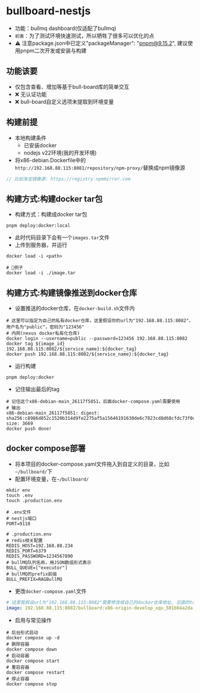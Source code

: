 # bullboard-nestjs
- 功能：bullmq dashboard(仅适配了bullmq)
- `初衷`：为了测试环境快速测试，所以牺牲了很多可以优化的点
- ⚠️ 注意package.json中已定义"packageManager": "pnpm@9.15.2", 建议使用pnpm二次开发或安装与构建



## 功能该要

- 仅包含查看、增加等基于bull-board库的简单交互
- ❌ 无认证功能
- ❌ bull-board自定义选项未提取到环境变量





## 构建前提
- 本地构建条件
  - 已安装docker
  - nodejs v22环境(我的开发环境)
- 将x86-debian.Dockerfile中的`http://192.168.88.115:8081/repository/npm-proxy/`替换成npm镜像源
```ts
// 比如淘宝镜像源: https://registry.npmmirror.com
```

## 构建方式:构建docker tar包
-  构建方式：构建成docker tar包
```shell
pnpm deploy:docker:local
```
- 此时代码目录下会有一个`images.tar`文件
- 上传到服务器，并运行
```shell
docker load -i <path>

# 🌰例子
docker load -i ./image.tar
```

## 构建方式:构建镜像推送到docker仓库
- 设置推送的docker仓库，在`docker-build.sh`文件内
```shell
# 这里可以指定为自己的私有docker仓库，这里假设你的url为"192.168.88.115:8082"，用户名为"public"，密码为"123456"
# 内网(nexus docker私有化仓库)
docker login --username=public --password=123456 192.168.88.115:8082
docker tag ${image_id} 192.168.88.115:8082/${service_name}:${docker_tag}
docker push 192.168.88.115:8082/${service_name}:${docker_tag}
```
- 运行构建
```shell
pnpm deploy:docker
```
- 记住输出最后的tag
```shell
# 记住这个x86-debian-main_26117f5851，后面docker-compose.yaml需要使用
# 输出
x86-debian-main_26117f5851: digest: sha256:c8986d852c1520b314d9fe2275af5a15646191630de6c7823cd8d68cfdc73f0c size: 3669
docker push done!
```


## docker compose部署
- 将本项目的docker-compose.yaml文件拖入到自定义的目录，比如`~/bullboard/`下
- 配置环境变量，在`~/bullboard/`
```shell
mkdir env
touch .env
touch .production.env
```
```dotenv
# .env文件
# nestjs端口
PORT=9110

# .production.env
# redis相关配置
REDIS_HOST=192.168.88.234
REDIS_PORT=6379
REDIS_PASSWORD=1234567890
# bullMQ队列名称，用JSON数组形式表示
BULL_QUEUE=["executor"]
# bullMQ的prefix前缀
BULL_PREFIX=RAGBullMQ

```
- 更改`docker-compose.yaml`文件
```yaml
# 这里我假设url为"192.168.88.115:8082"需要修改成自己的docker仓库地址, 后面的tag也需要更改构建之后的tag（如上面的："x86-debian-main_26117f5851"）
image: 192.168.88.115:8082/bullboard:x86-origin-develop_xqv_501b64a2da
```
- 启用与常见操作
```shell
# 后台形式启动
docker compose up -d
# 删除容器 
docker compose down
# 启动容器
docker compose start
# 重启容器
docker compose restart
# 停止容器
docker compose stop
```
